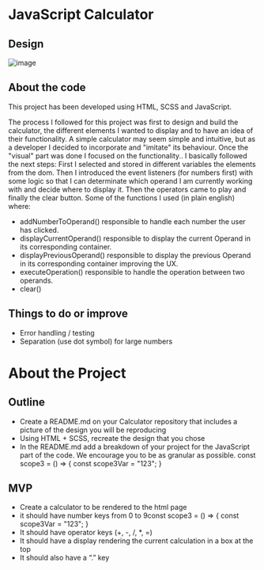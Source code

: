 
# JavaScript Calculator

## Design
![image](https://user-images.githubusercontent.com/26740359/184817141-9e7ab67a-51b3-4253-8171-80c8e225e65e.png)

## About the code
This project has been developed using HTML, SCSS and JavaScript. 

The process I followed for this project was first to design and build the calculator, the different elements I wanted to display and to have an idea of their functionality. A simple calculator may seem simple and intuitive, but as a developer I decided to incorporate and "imitate" its behaviour. Once the "visual" part was done I focused on the functionality.. 
I basically followed the next steps:
First I selected and stored in different variables the elements from the dom. Then I introduced the event listeners (for numbers first) with some logic so that I can determinate which operand I am currently working with and decide where to display it. Then the operators came to play and finally the clear button. Some of the functions I used (in plain english) where:
- addNumberToOperand() responsible to handle each number the user has clicked.
- displayCurrentOperand() responsible to display the current Operand in its corresponding container.
- displayPreviousOperand() responsible to display the previous Operand in its corresponding container improving the UX.
- executeOperation() responsible to handle the operation between two operands.
- clear()

## Things to do or improve
- Error handling / testing
- Separation (use dot symbol) for large numbers

# About the Project
## Outline
- Create a README.md on your Calculator repository that includes a picture of the design you will be reproducing
- Using HTML + SCSS, recreate the design that you chose
- In the README.md add a breakdown of your project for the JavaScript part of the code. We encourage you to be as granular as possible. const scope3 = () => { const scope3Var = "123"; }
## MVP
- Create a calculator to be rendered to the html page
- it should have number keys from 0 to 9const scope3 = () => { const scope3Var = "123"; }
- It should have operator keys (+, -, /, *, =)
- It should have a display rendering the current calculation in a box at the top
- It should also have a “.” key
